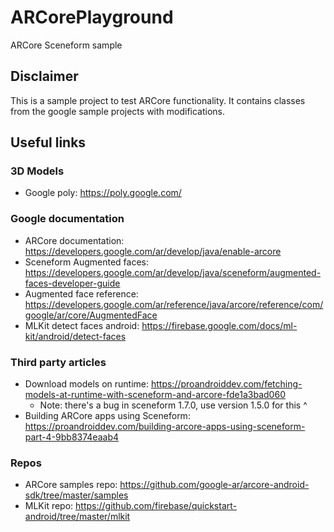 # ARCorePlayground
ARCore Sceneform sample

## Disclaimer
This is a sample project to test ARCore functionality. It contains classes from the google sample projects with modifications.

## Useful links

### 3D Models
- Google poly: https://poly.google.com/

### Google documentation
- ARCore documentation: https://developers.google.com/ar/develop/java/enable-arcore
- Sceneform Augmented faces: https://developers.google.com/ar/develop/java/sceneform/augmented-faces-developer-guide
- Augmented face reference: https://developers.google.com/ar/reference/java/arcore/reference/com/google/ar/core/AugmentedFace
- MLKit detect faces android: https://firebase.google.com/docs/ml-kit/android/detect-faces

### Third party articles
- Download models on runtime: https://proandroiddev.com/fetching-models-at-runtime-with-sceneform-and-arcore-fde1a3bad060
  - Note: there's a bug in sceneform 1.7.0, use version 1.5.0 for this ^
- Building ARCore apps using Sceneform: https://proandroiddev.com/building-arcore-apps-using-sceneform-part-4-9bb8374eaab4

### Repos
- ARCore samples repo: https://github.com/google-ar/arcore-android-sdk/tree/master/samples
- MLKit repo: https://github.com/firebase/quickstart-android/tree/master/mlkit
